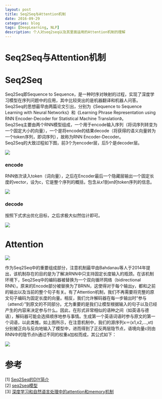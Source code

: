 ```yaml
--- 
layout: post 
title: Seq2Seq与Attention机制
date: 2016-09-29 
categories: blog 
tags: [DeepLearning, NLP] 
description: 个人对seq2seq以及其里面运用的Attention机制的理解
--- 
```


# Seq2Seq与Attention机制

# Seq2Seq

Seq2Seq即Sequence to Sequence，是一种时序对映射的过程，实现了深度学习模型在序列问题中的应用，其中比较突出的是机器翻译和机器人问答。Seq2Seq的思想最早由两篇论文引出，分别为《Sequence to Sequence Learning with Neural Networks》和《Learning Phrase Representation using RNN Encoder-Decoder for Statistical Machine Translation》。  
Seq2Seq主要由两个RNN模型组成，一个用于encode输入序列（将词序列转变为一个固定大小的向量），一个是将encode的结果decode（将获得的语义向量转为一个token序列，即词序列），故称为RNN Encoder-Decoder。  
Seq2Seq的大致过程如下图，前3个为encoder层，后5个是decoder层。

![](http://bloglxm.oss-cn-beijing.aliyuncs.com/seq-to-seqseq2seq1.png)

### encode

RNN依次读入token（词向量），之后在Encoder最后一个隐藏层输出一个固定长度的vector，设为c，它是整个序列的概括，包含从x1到xn的token序列的信息。

![](http://bloglxm.oss-cn-beijing.aliyuncs.com/seq-to-seqseq2seq2.png)

### decode

按照下式求出优化目标，之后求极大似然估计即可。

![](http://bloglxm.oss-cn-beijing.aliyuncs.com/seq-to-seqseq2seq3.png)


# Attention

![](http://bloglxm.oss-cn-beijing.aliyuncs.com/seq-to-seqseq2seq4.png)

作为Seq2Seq中的重要组成部分，注意机制最早由Bahdanau等人于2014年提出，该机制存在的目的是为了解决RNN中只支持固定长度输入的瓶颈。在该机制环境下，Seq2Seq中的编码器被替换为一个双向循环网络（bidirectional RNN）。原来的Encode部分被替换为了BRNN，这使得对于每个输出y，都和之前的输出以及当前的整个句子有关。有了Attention机制，我们不再需要将完整的原文句子编码为固定长度的向量。相反，我们允许解码器在每一步输出时“参与（attend）”到原文的不同部分。尤为重要的是我们让模型根据输入的句子以及已经产生的内容来决定参与什么。因此，在形式非常相似的语种之间（如英语与德语），解码器可能会选择顺序地参与事情。生成第一个英语词语时参与原文的第一个词语，以此类推。如上图所示，在注意机制中，我们的源序列x＝(x1,x2,…,xt)分别被正向与反向地输入了模型中，进而得到了正反两层隐节点，语境向量c则由RNN中的隐节点h通过不同的权重a加权而成，其公式如下：

![](http://bloglxm.oss-cn-beijing.aliyuncs.com/seq-to-seqseq2seq5.png)


# 参考


[1] [Seq2Seq的DIY简介](http://www.jianshu.com/p/124b777e0c55)  
[2] [seq2seq模型](http://blog.csdn.net/sunlylorn/article/details/50607376)  
[3] [深度学习和自然语言处理中的attention和memory机制](http://geek.csdn.net/news/detail/50558)
